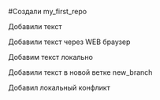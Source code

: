 #Создали my_first_repo

Добавили текст

Добавили текст через WEB браузер

Добавим текст локально

Добавили текст в новой ветке new_branch

Добавил локальный конфликт

